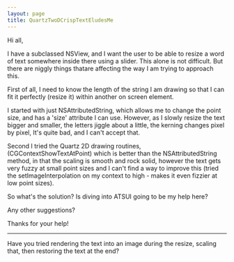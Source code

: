 ```yaml
---
layout: page
title: QuartzTwoDCrispTextEludesMe
---
```




Hi all,

I have a subclassed NSView, and I want the user to be able to resize a word of text somewhere inside there using a slider. This alone is not difficult. But there are niggly things thatare affecting the way I am trying to approach this.

First of all, I need to know the length of the string I am drawing so that I can fit it perfectly (resize it) within another on screen element.

I started with just NSAttributedString, which allows me to change the point size, and has a 'size' attribute I can use. However, as I slowly resize the text bigger and smaller, the letters jiggle about a little, the kerning changes pixel by pixel, It's quite bad, and I can't accept that.

Second I tried the Quartz 2D drawing routines, (CGContextShowTextAtPoint) which is better than the NSAttributedString method, in that the scaling is smooth and rock solid, however the text gets very fuzzy at small point sizes and I can't find a way to improve this (tried the setImageInterpolation on my context to high - makes it even fizzier at low point sizes).

So what's the solution? Is diving into ATSUI going to be my help here? 

Any other suggestions?

Thanks for your help!

----

Have you tried rendering the text into an image during the resize, scaling that, then restoring the text at the end?

